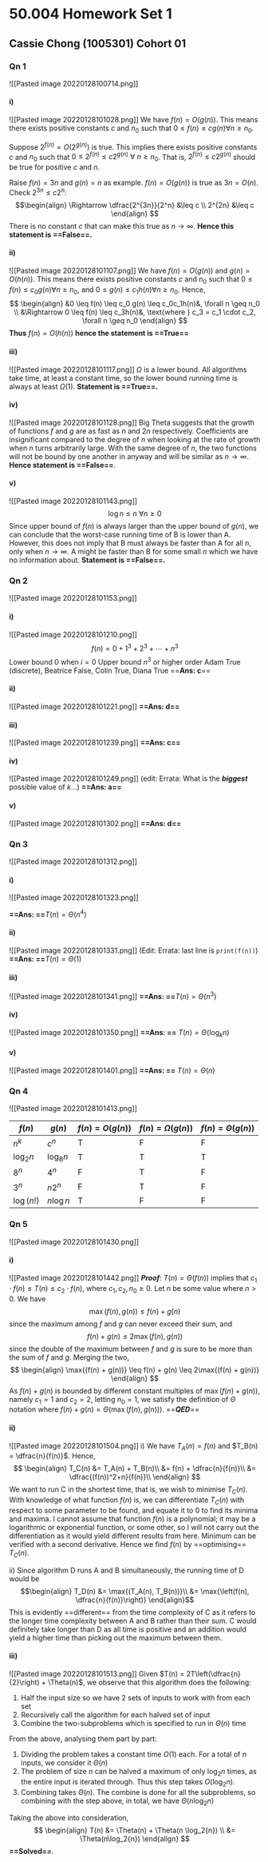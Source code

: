 # 50.004 Homework Set 1
## Cassie Chong (1005301) Cohort 01
### Qn 1
![[Pasted image 20220128100714.png]]
#### i)
![[Pasted image 20220128101028.png]]
We have $f(n) = O(g(n))$.
This means there exists positive constants $c$ and $n_0$ such that $0 \leq f(n) \leq cg(n) \forall n \geq n_0$.

Suppose $2^{f(n)} = O(2^{g(n)})$ is true.
This implies there exists positive constants $c$ and $n_0$ such that $0 \leq 2^{f(n)} \leq c2^{g(n)} \ \forall \  n \geq n_0$.
That is, $2^{f(n)} \leq c2^{g(n)}$ should be true for positive $c$ and $n$.

Raise $f(n) = 3n$ and $g(n) = n$ as example.
$f(n) = O(g(n))$ is true as $3n = O(n)$.
Check $2^{3n} \leq c 2^{n}$:
$$\begin{align}
\Rightarrow \dfrac{2^{3n}}{2^n} &\leq c \\
2^{2n} &\leq c
\end{align}
$$
There is no constant $c$ that can make this true as $n \to \infty$.
**Hence this statement is ==False==.**

#### ii)
![[Pasted image 20220128101107.png]]
We have $f(n) = O(g(n))$ and $g(n) = O(h(n))$.
This means there exists positive constants $c$ and $n_0$ such that $0 \leq f(n) \leq c_0g(n) \forall n \geq n_0$, and $0 \leq g(n) \leq c_1h(n) \forall n \geq n_0$.
Hence, 
$$
\begin{align}
&0 \leq f(n) \leq c_0 g(n) \leq c_0c_1h(n)&, \forall n \geq n_0 \\
&\Rightarrow 0 \leq f(n) \leq c_3h(n)&, \text{where } c_3 = c_1 \cdot c_2, \forall n \geq n_0
\end{align}
$$
**Thus** $f(n) = O(h(n))$ **hence the statement is ==True==**

#### iii)
![[Pasted image 20220128101117.png]]
$\Omega$ is a lower bound.
All algorithms take time, at least a constant time, so the lower bound running time is always at least $\Omega(1)$.
**Statement is ==True==.**

#### iv)
![[Pasted image 20220128101128.png]]
Big Theta suggests that the growth of functions $f$ and $g$ are as fast as $n$ and $2n$ respectively.
Coefficients are insignificant compared to the degree of $n$ when looking at the rate of growth when $n$ turns arbitrarily large.
With the same degree of $n$, the two functions will not be bound by one another in anyway and will be similar as $n \to \infty$.
**Hence statement is ==False==**.

#### v)
![[Pasted image 20220128101143.png]]
$$\log{n} \leq n \ \forall n \geq 0$$
Since upper bound of $f(n)$ is always larger than the upper bound of $g(n)$, we can conclude that the worst-case running time of B is lower than A.
However, this does not imply that B must always be faster than A for all $n$, only when $n \to \infty$. A might be faster than B for some small $n$ which we have no information about.
**Statement is ==False==.**

### Qn 2
![[Pasted image 20220128101153.png]]
#### i)
![[Pasted image 20220128101210.png]]
$$f(n) = 0 + 1^3 + 2^3 + \cdots + n^3$$
Lower bound 0 when $i = 0$
Upper bound $n^3$ or higher order
Adam True (discrete), Beatrice False, Colin True, Diana True
==**Ans: c**==

#### ii)
![[Pasted image 20220128101221.png]]
**==Ans: d==**

#### iii)
![[Pasted image 20220128101239.png]]
**==Ans: c==**

#### iv)
![[Pasted image 20220128101249.png]]
(edit: Errata: What is the ***biggest*** possible value of $k$...)
**==Ans: a==**

#### v)
![[Pasted image 20220128101302.png]]
**==Ans: d==**

### Qn 3
![[Pasted image 20220128101312.png]]
#### i)
![[Pasted image 20220128101323.png]]

**==Ans: ==**$T(n) = \Theta(n^4)$

#### ii)
![[Pasted image 20220128101331.png]]
(Edit: Errata: last line is `print(f(n))`)
**==Ans: ==**$T(n) = \Theta(1)$

#### iii)
![[Pasted image 20220128101341.png]]
**==Ans: ==**$T(n) = \Theta(n^3)$

#### iv)
![[Pasted image 20220128101350.png]]
**==Ans: ==** $T(n) = \Theta(\log_k{n})$

#### v)
![[Pasted image 20220128101401.png]]
**==Ans: ==** $T(n) = \Theta(n)$

### Qn 4
![[Pasted image 20220128101413.png]]

|$f(n)$|$g(n)$|$f(n) = O(g(n))$|$f(n) = \Omega(g(n))$|$f(n) = \Theta(g(n))$|
|---|---|---|---|---|
|$n^k$|$c^n$      |    T   |   F   |  F     |
|$\log_2{n}$|$\log_8{n}$ |    T   |    T  |   T   |
|$8^n$|$4^n$      |    F   |    T  |    F  |
|$3^n$|$n2^n$     |    F    |   T    |   F    |
|$\log{(n!)}$|$n \log{n}$|    T    |    F    |    F   |

### Qn 5
![[Pasted image 20220128101430.png]]
#### i)
![[Pasted image 20220128101442.png]]
***Proof***: 
$T(n) = \Theta(f(n))$ implies that $c_1 \cdot f(n) \leq T(n) \leq c_2 \cdot f(n)$, where $c_1, c_2, n_0 \geq 0$.
Let $n$ be some value where $n > 0$. We have
$$\max{(f(n), g(n))} \leq f(n) + g(n)$$
since the maximum among $f$ and $g$ can never exceed their sum,
and
$$f(n) + g(n) \leq 2\max{(f(n), g(n))}$$
since the double of the maximum between $f$ and $g$ is sure to be more than the sum of $f$ and $g$.
Merging the two,
$$
\begin{align}
\max{(f(n) + g(n))} \leq f(n) + g(n) \leq 2\max{(f(n) + g(n))}
\end{align}
$$
As $f(n) + g(n)$ is bounded by different constant multiples of $\max{(f(n) + g(n))}$, namely $c_1 = 1$ and $c_2 = 2$, letting $n_0 = 1$, we satisfy the definition of $\Theta$ notation where $f(n) + g(n) = \Theta(\max{(f(n), g(n))})$. ==***QED***==


#### ii)
![[Pasted image 20220128101504.png]]
i) We have $T_A(n) = f(n)$ and $T_B(n) = \dfrac{n}{f(n)}$.
Hence, 
$$
\begin{align}
T_C(n) &= T_A(n) + T_B(n)\\
&= f(n) + \dfrac{n}{f(n)}\\
&= \dfrac{(f(n))^2+n}{f(n)}\\
\end{align}
$$
We want to run C in the shortest time, that is, we wish to minimise $T_C(n)$.
With knowledge of what function $f(n)$ is, we can differentiate $T_C(n)$ with respect to some parameter to be found, and equate it to $0$ to find its minima and maxima. I cannot assume that function $f(n)$ is a polynomial; it may be a logarithmic or exponential function, or some other, so I will not carry out the differentiation as it would yield different results from here.
Minimum can be verified with a second derivative.
Hence we find $f(n)$ by ==optimising== $T_C(n)$.

ii) Since algorithm D runs A and B simultaneously, the running time of D would be
$$\begin{align}
T_D(n) &= \max{(T_A(n), T_B(n))}\\
&= \max{\left(f(n), \dfrac{n}{f(n)}\right)}
\end{align}$$
This is evidently ==different== from the time complexity of C as it refers to the longer time complexity between A and B rather than their sum. C would definitely take longer than D as all time is positive and an addition would yield a higher time than picking out the maximum between them.

#### iii)
![[Pasted image 20220128101513.png]]
Given $T(n) = 2T\left(\dfrac{n}{2}\right) + \Theta(n)$, we observe that this algorithm does the following:
1. Half the input size so we have 2 sets of inputs to work with from each set
2. Recursively call the algorithm for each halved set of input
3. Combine the two-subproblems which is specified to run in $\Theta(n)$ time

From the above, analysing them part by part:
1. Dividing the problem takes a constant time $O(1)$ each. For a total of $n$ inputs, we consider it $\Theta(n)$
2. The problem of size $n$ can be halved a maximum of only $\log_2{n}$ times, as the entire input is iterated through. Thus this step takes $O(\log_2{n})$.
3. Combining takes $\Theta(n)$. The combine is done for all the subproblems, so combining with the step above, in total, we have $\Theta(n \log_2{n})$

Taking the above into consideration,
$$
\begin{align}
T(n) &= \Theta(n) + \Theta(n \log_2{n}) \\
&= \Theta(n\log_2{n})
\end{align}
$$
**==Solved==**.